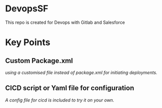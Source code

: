 # DevopsSF
This repo is created for Devops with Gitlab and Salesforce

# Key Points

## Custom Package.xml
*using a customised file instead of package.xml for initiating deployments.*


## CICD script or Yaml file for configuration
*A config file for cicd is included to try it on your own.*
